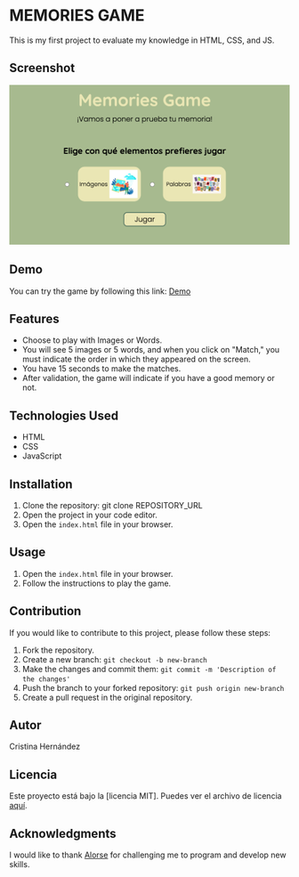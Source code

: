 # MEMORIES GAME

This is my first project to evaluate my knowledge in HTML, CSS, and JS.

## Screenshot
![Screenshot of the game](states/memories-game-image.png)

## Demo
You can try the game by following this link: [Demo](https://crisher73.github.io/Memories-Game/)

## Features

- Choose to play with Images or Words.
- You will see 5 images or 5 words, and when you click on "Match," you must indicate the order in which they appeared on the screen.
- You have 15 seconds to make the matches.
- After validation, the game will indicate if you have a good memory or not. 

## Technologies Used

- HTML
- CSS
- JavaScript

## Installation

1. Clone the repository: git clone REPOSITORY_URL
2. Open the project in your code editor.
3. Open the `index.html` file in your browser.

## Usage

1. Open the `index.html` file in your browser.
2. Follow the instructions to play the game.

## Contribution

If you would like to contribute to this project, please follow these steps:

1. Fork the repository.
2. Create a new branch: `git checkout -b new-branch`
3. Make the changes and commit them: `git commit -m 'Description of the changes'`
4. Push the branch to your forked repository: `git push origin new-branch`
5. Create a pull request in the original repository.

## Autor

Cristina Hernández 

## Licencia

Este proyecto está bajo la [licencia MIT]. Puedes ver el archivo de licencia [aquí](https://opensource.org/license/mit/).

## Acknowledgments

I would like to thank [Alorse](https://github.com/Alorse) for challenging me to program and develop new skills.